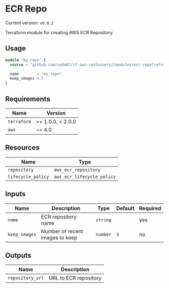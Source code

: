 # ECR Repo

Current version: `v0.0.2`

Terraform module for creating AWS ECR Repository.


## Usage

```terraform
module "my_repo" {
  source = "github.com/code87/tf-aws-containers//modules/ecr-repo?ref=v0.0.2"

  name        = "my_repo"
  keep_images = 5
}
```


## Requirements

| Name        | Version           |
|-------------|-------------------|
| `terraform` | >= 1.0.0, < 2.0.0 |
| `aws`       | ~> 4.0            |


## Resources

| Name              | Type                       |
|-------------------|----------------------------|
| `repository`      | `aws_ecr_repository`       |
| `lifecycle_policy`| `aws_ecr_lifecycle_policy` |


## Inputs

| Name          | Description                     | Type     | Default | Required |
|---------------|---------------------------------|----------|---------|----------|
| `name`        | ECR repository name             | `string` |         | yes      |
| `keep_images` | Number of recent images to keep | `number` | `3`     | no       |


## Outputs

| Name             | Description           |
|------------------|-----------------------|
| `repository_url` | URL to ECR repository |
